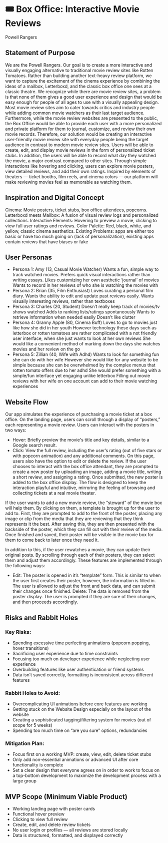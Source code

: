 # 🎟️ Box Office: Interactive Movie Reviews
Powell Rangers

## Statement of Purpose
We are the Powell Rangers.
Our goal is to create a more interactive and visually engaging alternative to traditional movie review sites like Rotten Tomatoes. Rather than building another text-heavy review platform, we want to capture the excitement of the cinema experience by combining the ideas of a mailbox, Letterboxd, and the classic box office one sees at a classic theatre. We recognize while there are movie review sites, a problem is that none of them gives a good user experience and design that would be easy enough for people of all ages to use with a visually appealing design. Most movie review sites aim to cater towards critics and industry people while adding common movie watchers as their last target audience. Furthermore, while the movie review websites are presented to the public, the Box Office would be able to provide each user with a more personalized and private platform for them to journal, customize, and review their own movie records. Therefore, our solution would be creating an interactive user-friendly movie review site with everyday people being the target audience in contrast to modern movie review sites.
Users will be able to create, edit, and display movie reviews in the form of personalized ticket stubs. In addition, the users will be able to record what day they watched the movie, a major contrast compared to other sites. Through simple interactions like hovering and clicking, users can explore movie posters, view detailed reviews, and add their own ratings. Inspired by elements of theaters — ticket booths, film reels, and cinema colors — our platform will make reviewing movies feel as memorable as watching them.

## Inspiration and Digital Concept
Cinema: Movie posters, ticket stubs, box office attendees, popcorns.
Letterboxd meets Mailbox: A fusion of visual review logs and personalized collections.
Interactive Elements: Hovering to preview a movie, clicking to view full user ratings and reviews.
Color Palette: Red, black, white, and yellow, classic cinema aesthetics. 
Existing Problems: apps are either too basic or have too much going on (lack of personalization), existing apps contain reviews that have biases or fake

## User Personas
- Persona 1: Amy (13, Casual Movie Watcher)
Wants a fun, simple way to track watched movies.
Prefers quick visual interactions rather than writing essays.
Likes customizing her own aesthetic ‘journal’ of movies
Wants to record in her reviews of who she is watching the movies with
- Persona 2: Brian (35, Film Enthusiast)
Loves curating a personal film diary.
Wants the ability to edit and update past reviews easily.
Wants visually interesting reviews, rather than textboxes
- Persona 3: Charles (20, Student)
Doesn’t really keep track of movies/tv shows watched
Adds to ranking lists/ratings spontaneously
Wants to retrieve information when needed easily
Doesn’t like clutter
- Persona 4: Granny Apple (80, Cinema Buff)
Loves to go to movies just like how she did in her youth
However technology these days such as letterbox or rotten tomatoes are rather complicated with a not friendly user interface, when she just wants to look at her own reviews
She would like a convenient method of marking down the days she watches movies and her review on the go
- Persona 5: Zillian (40, Wife with Adhd)
Wants to look for something fun she can do with her wife
However she would like for any website to be simple because she can be overwhelmed by the complex menus that rotten tomato offers due to her adhd
She would prefer something with a simple/fun interface yet engaging unlike letterbox
Filling out movie reviews with her wife on one account can add to their movie watching experiences



## Website Flow
Our app simulates the experience of purchasing a movie ticket at a box office. On the landing page, users can scroll through a display of “posters,” each representing a movie review.
Users can interact with the posters in two ways:
- Hover: Briefly preview the movie's title and key details, similar to a Google search result.
- Click: View the full review, including the user’s rating (out of five stars or with popcorn animation) and any additional comments. On this page, users also have the option to edit or delete the review.
If the user chooses to interact with the box office attendant, they are prompted to create a new poster by uploading an image, adding a movie title, writing a short review, and assigning a rating. Once submitted, the new poster is added to the box office display.
The flow is designed to keep the interaction playful and intuitive, mirroring the feeling of browsing and collecting tickets at a real movie theater.

If the user wants to add a new movie review, the “steward” of the movie box will help them. By clicking on them, a template is brought up for the user to add to. First, they are prompted to add to the front of the poster, placing any image or clip from the media that they are reviewing that they think represents it the best. After saving this, they are then presented with the backside of the poster, which they can fill out with their review of the media. Once finished and saved, their poster will be visible in the movie box for them to come back to later once they need it.

In addition to this, if the user rewatches a movie, they can update their original posts. By scrolling through each of their posters, they can select them and adjust them accordingly. These features are implemented through the following ways:

- Edit: The poster is opened in it’s “template” form. This is similar to when the user first creates their poster, however, the information is filled in. The user is allowed to adjust the front and back data, and can submit their changes once finished.
Delete: The data is removed from the poster display. The user is prompted if they are sure of their changes, and then proceeds accordingly.

## Risks and Rabbit Holes
### Key Risks:
- Spending excessive time perfecting animations (popcorn popping, hover transitions)
- Sacrificing user experience due to time constraints 
- Focusing too much on developer experience while neglecting user experience
- Overbuilding features like user authentication or friend systems
- Data isn’t saved correctly, formatting is inconsistent across different features
### Rabbit Holes to Avoid:
- Overcomplicating UI animations before core features are working
- Getting stuck on the Website Design especially on the layout of the website
- Creating a sophisticated tagging/filtering system for movies (out of scope for 5 weeks)
- Spending too much time on “are you sure” options, redundancies
### Mitigation Plan:
- Focus first on a working MVP: create, view, edit, delete ticket stubs
- Only add non-essential animations or advanced UI after core functionality is complete
- Set a clear design that everyone agrees on in order to work to focus on a top-bottom development to maximize the development process with a large group

## MVP Scope (Minimum Viable Product)
- Working landing page with poster cards
- Functional hover preview
- Clicking to view full review
- Create, edit, and delete review tickets
- No user login or profiles — all reviews are stored locally
- Data is structured, formatted, and displayed correctly

